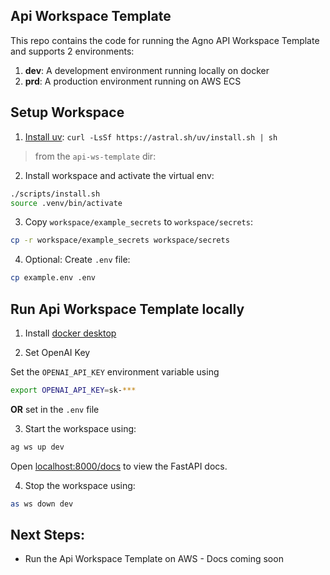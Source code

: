 ## Api Workspace Template

This repo contains the code for running the Agno API Workspace Template and supports 2 environments:

1. **dev**: A development environment running locally on docker
2. **prd**: A production environment running on AWS ECS

## Setup Workspace

1. [Install uv](https://docs.astral.sh/uv/#getting-started): `curl -LsSf https://astral.sh/uv/install.sh | sh`

> from the `api-ws-template` dir:

2. Install workspace and activate the virtual env:

```sh
./scripts/install.sh
source .venv/bin/activate
```

3. Copy `workspace/example_secrets` to `workspace/secrets`:

```sh
cp -r workspace/example_secrets workspace/secrets
```

4. Optional: Create `.env` file:

```sh
cp example.env .env
```

## Run Api Workspace Template locally

1. Install [docker desktop](https://www.docker.com/products/docker-desktop)

2. Set OpenAI Key

Set the `OPENAI_API_KEY` environment variable using

```sh
export OPENAI_API_KEY=sk-***
```

**OR** set in the `.env` file

3. Start the workspace using:

```sh
ag ws up dev
```

Open [localhost:8000/docs](http://localhost:8000/docs) to view the FastAPI docs.

4. Stop the workspace using:

```sh
as ws down dev
```

## Next Steps:

- Run the Api Workspace Template on AWS - Docs coming soon
